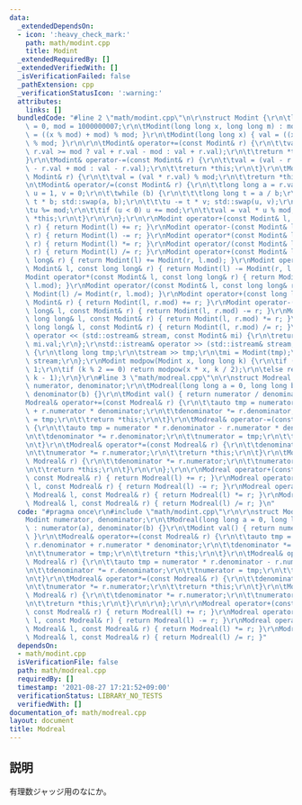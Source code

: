 ```yaml
---
data:
  _extendedDependsOn:
  - icon: ':heavy_check_mark:'
    path: math/modint.cpp
    title: Modint
  _extendedRequiredBy: []
  _extendedVerifiedWith: []
  _isVerificationFailed: false
  _pathExtension: cpp
  _verificationStatusIcon: ':warning:'
  attributes:
    links: []
  bundledCode: "#line 2 \"math/modint.cpp\"\n\r\nstruct Modint {\r\n\tlong long val\
    \ = 0, mod = 1000000007;\r\n\tModint(long long x, long long m) : mod(m) { val\
    \ = ((x % mod) + mod) % mod; }\r\n\tModint(long long x) { val = ((x % mod) + mod)\
    \ % mod; }\r\n\r\n\tModint& operator+=(const Modint& r) {\r\n\t\tval = (val +\
    \ r.val >= mod ? val + r.val - mod : val + r.val);\r\n\t\treturn *this;\r\n\t\
    }\r\n\tModint& operator-=(const Modint& r) {\r\n\t\tval = (val - r.val < 0 ? val\
    \ - r.val + mod : val - r.val);\r\n\t\treturn *this;\r\n\t}\r\n\tModint& operator*=(const\
    \ Modint& r) {\r\n\t\tval = (val * r.val) % mod;\r\n\t\treturn *this;\r\n\t}\r\
    \n\tModint& operator/=(const Modint& r) {\r\n\t\tlong long a = r.val, b = mod,\
    \ u = 1, v = 0;\r\n\t\twhile (b) {\r\n\t\t\tlong long t = a / b;\r\n\t\t\ta -=\
    \ t * b; std::swap(a, b);\r\n\t\t\tu -= t * v; std::swap(u, v);\r\n\t\t}\r\n\t\
    \tu %= mod;\r\n\t\tif (u < 0) u += mod;\r\n\t\tval = val * u % mod;\r\n\t\treturn\
    \ *this;\r\n\t}\r\n\r\n};\r\n\r\nModint operator+(const Modint& l, const Modint&\
    \ r) { return Modint(l) += r; }\r\nModint operator-(const Modint& l, const Modint&\
    \ r) { return Modint(l) -= r; }\r\nModint operator*(const Modint& l, const Modint&\
    \ r) { return Modint(l) *= r; }\r\nModint operator/(const Modint& l, const Modint&\
    \ r) { return Modint(l) /= r; }\r\nModint operator+(const Modint& l, const long\
    \ long& r) { return Modint(l) += Modint(r, l.mod); }\r\nModint operator-(const\
    \ Modint& l, const long long& r) { return Modint(l) -= Modint(r, l.mod); }\r\n\
    Modint operator*(const Modint& l, const long long& r) { return Modint(l) *= Modint(r,\
    \ l.mod); }\r\nModint operator/(const Modint& l, const long long& r) { return\
    \ Modint(l) /= Modint(r, l.mod); }\r\nModint operator+(const long long& l, const\
    \ Modint& r) { return Modint(l, r.mod) += r; }\r\nModint operator-(const long\
    \ long& l, const Modint& r) { return Modint(l, r.mod) -= r; }\r\nModint operator*(const\
    \ long long& l, const Modint& r) { return Modint(l, r.mod) *= r; }\r\nModint operator/(const\
    \ long long& l, const Modint& r) { return Modint(l, r.mod) /= r; }\r\n\r\nstd::ostream&\
    \ operator << (std::ostream& stream, const Modint& mi) {\r\n\treturn stream <<\
    \ mi.val;\r\n};\r\nstd::istream& operator >> (std::istream& stream, Modint& mi)\
    \ {\r\n\tlong long tmp;\r\n\tstream >> tmp;\r\n\tmi = Modint(tmp);\r\n\treturn\
    \ stream;\r\n};\r\nModint modpow(Modint x, long long k) {\r\n\tif (k == 0)return\
    \ 1;\r\n\tif (k % 2 == 0) return modpow(x * x, k / 2);\r\n\telse return x * modpow(x,\
    \ k - 1);\r\n}\r\n#line 3 \"math/modreal.cpp\"\n\r\nstruct Modreal {\r\n\tModint\
    \ numerator, denominator;\r\n\tModreal(long long a = 0, long long b = 1) : numerator(a),\
    \ denominator(b) {}\r\n\tModint val() { return numerator / denominator; }\r\n\t\
    Modreal& operator+=(const Modreal& r) {\r\n\t\tauto tmp = numerator * r.denominator\
    \ + r.numerator * denominator;\r\n\t\tdenominator *= r.denominator;\r\n\t\tnumerator\
    \ = tmp;\r\n\t\treturn *this;\r\n\t}\r\n\tModreal& operator-=(const Modreal& r)\
    \ {\r\n\t\tauto tmp = numerator * r.denominator - r.numerator * denominator;\r\
    \n\t\tdenominator *= r.denominator;\r\n\t\tnumerator = tmp;\r\n\t\treturn *this;\r\
    \n\t}\r\n\tModreal& operator*=(const Modreal& r) {\r\n\t\tdenominator *= r.denominator;\r\
    \n\t\tnumerator *= r.numerator;\r\n\t\treturn *this;\r\n\t}\r\n\tModreal& operator/=(const\
    \ Modreal& r) {\r\n\t\tdenominator *= r.numerator;\r\n\t\tnumerator *= r.denominator;\r\
    \n\t\treturn *this;\r\n\t}\r\n\r\n};\r\n\r\nModreal operator+(const Modreal& l,\
    \ const Modreal& r) { return Modreal(l) += r; }\r\nModreal operator-(const Modreal&\
    \ l, const Modreal& r) { return Modreal(l) -= r; }\r\nModreal operator*(const\
    \ Modreal& l, const Modreal& r) { return Modreal(l) *= r; }\r\nModreal operator/(const\
    \ Modreal& l, const Modreal& r) { return Modreal(l) /= r; }\n"
  code: "#pragma once\r\n#include \"math/modint.cpp\"\r\n\r\nstruct Modreal {\r\n\t\
    Modint numerator, denominator;\r\n\tModreal(long long a = 0, long long b = 1)\
    \ : numerator(a), denominator(b) {}\r\n\tModint val() { return numerator / denominator;\
    \ }\r\n\tModreal& operator+=(const Modreal& r) {\r\n\t\tauto tmp = numerator *\
    \ r.denominator + r.numerator * denominator;\r\n\t\tdenominator *= r.denominator;\r\
    \n\t\tnumerator = tmp;\r\n\t\treturn *this;\r\n\t}\r\n\tModreal& operator-=(const\
    \ Modreal& r) {\r\n\t\tauto tmp = numerator * r.denominator - r.numerator * denominator;\r\
    \n\t\tdenominator *= r.denominator;\r\n\t\tnumerator = tmp;\r\n\t\treturn *this;\r\
    \n\t}\r\n\tModreal& operator*=(const Modreal& r) {\r\n\t\tdenominator *= r.denominator;\r\
    \n\t\tnumerator *= r.numerator;\r\n\t\treturn *this;\r\n\t}\r\n\tModreal& operator/=(const\
    \ Modreal& r) {\r\n\t\tdenominator *= r.numerator;\r\n\t\tnumerator *= r.denominator;\r\
    \n\t\treturn *this;\r\n\t}\r\n\r\n};\r\n\r\nModreal operator+(const Modreal& l,\
    \ const Modreal& r) { return Modreal(l) += r; }\r\nModreal operator-(const Modreal&\
    \ l, const Modreal& r) { return Modreal(l) -= r; }\r\nModreal operator*(const\
    \ Modreal& l, const Modreal& r) { return Modreal(l) *= r; }\r\nModreal operator/(const\
    \ Modreal& l, const Modreal& r) { return Modreal(l) /= r; }"
  dependsOn:
  - math/modint.cpp
  isVerificationFile: false
  path: math/modreal.cpp
  requiredBy: []
  timestamp: '2021-08-27 17:21:52+09:00'
  verificationStatus: LIBRARY_NO_TESTS
  verifiedWith: []
documentation_of: math/modreal.cpp
layout: document
title: Modreal
---
```


## 説明
有理数ジャッジ用のなにか。